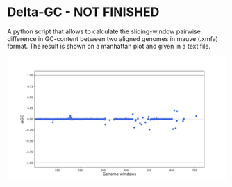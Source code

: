 # Delta-GC - NOT FINISHED

A python script that allows to calculate the sliding-window pairwise difference in GC-content between two aligned genomes in mauve (.xmfa) format. The result is shown on a manhattan plot and given in a text file. 

![alt text](https://github.com/Mass23/Delta-GC/blob/master/test_scaffold1.png)
